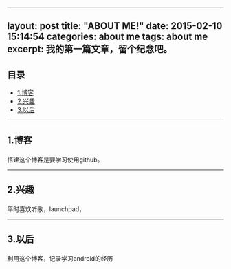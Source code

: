 <!-- lang: html -->

---
layout: post
title:  "ABOUT ME!"
date:   2015-02-10 15:14:54
categories: about me
tags: about me
excerpt: 我的第一篇文章，留个纪念吧。
---

## 目录
+ [1.博客](#partI)
+ [2.兴趣](#partII)
+ [3.以后](#partIII)

----------------------------------

## 1.博客 <p id="partI"></p>
搭建这个博客是要学习使用github。

----------------------------------

## 2.兴趣 <p id="partII"></p>
平时喜欢听歌，launchpad，

----------------------------------

## 3.以后 <p id="partIII"></p>
利用这个博客，记录学习android的经历

